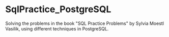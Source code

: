 # SqlPractice_PostgreSQL
Solving the problems in the book "SQL Practice Problems" by Sylvia Moestl Vasilik, using different techniques in PostgreSQL.
